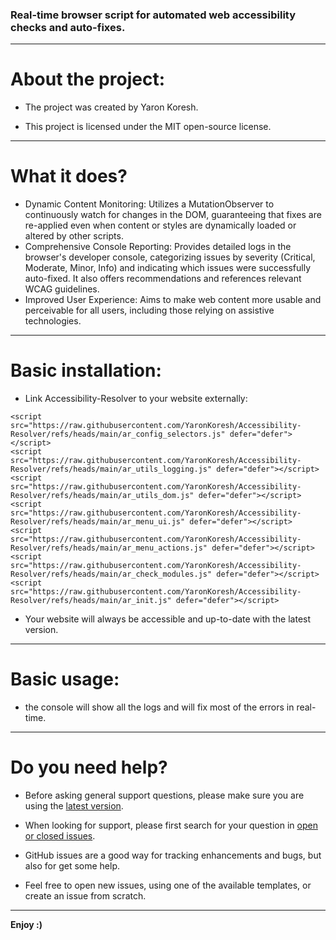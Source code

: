 ### Real-time browser script for automated web accessibility checks and auto-fixes.

- - -

# About the project:

* The project was created by Yaron Koresh.

* This project is licensed under the MIT open-source license.

- - -

# What it does?

* Dynamic Content Monitoring: Utilizes a MutationObserver to continuously watch for changes in the DOM, guaranteeing that fixes are re-applied even when content or styles are dynamically loaded or altered by other scripts.
* Comprehensive Console Reporting: Provides detailed logs in the browser's developer console, categorizing issues by severity (Critical, Moderate, Minor, Info) and indicating which issues were successfully auto-fixed. It also offers recommendations and references relevant WCAG guidelines.
* Improved User Experience: Aims to make web content more usable and perceivable for all users, including those relying on assistive technologies.

- - -

# Basic installation:

* Link Accessibility-Resolver to your website externally:
```
<script src="https://raw.githubusercontent.com/YaronKoresh/Accessibility-Resolver/refs/heads/main/ar_config_selectors.js" defer="defer"></script>
<script src="https://raw.githubusercontent.com/YaronKoresh/Accessibility-Resolver/refs/heads/main/ar_utils_logging.js" defer="defer"></script>
<script src="https://raw.githubusercontent.com/YaronKoresh/Accessibility-Resolver/refs/heads/main/ar_utils_dom.js" defer="defer"></script>
<script src="https://raw.githubusercontent.com/YaronKoresh/Accessibility-Resolver/refs/heads/main/ar_menu_ui.js" defer="defer"></script>
<script src="https://raw.githubusercontent.com/YaronKoresh/Accessibility-Resolver/refs/heads/main/ar_menu_actions.js" defer="defer"></script>
<script src="https://raw.githubusercontent.com/YaronKoresh/Accessibility-Resolver/refs/heads/main/ar_check_modules.js" defer="defer"></script>
<script src="https://raw.githubusercontent.com/YaronKoresh/Accessibility-Resolver/refs/heads/main/ar_init.js" defer="defer"></script>
```
* Your website will always be accessible and up-to-date with the latest version.

- - -

# Basic usage:

* the console will show all the logs and will fix most of the errors in real-time.

- - -

# Do you need help?

* Before asking general support questions, please make sure you are using the [latest version](https://github.com/YaronKoresh/Accessibility-Resolver/releases/latest).

* When looking for support, please first search for your question in [open or closed issues](https://github.com/YaronKoresh/Accessibility-Resolver/issues?q=is%3Aissue).

* GitHub issues are a good way for tracking enhancements and bugs, but also for get some help.

* Feel free to open new issues, using one of the available templates, or create an issue from scratch.

- - -

**Enjoy :)**
